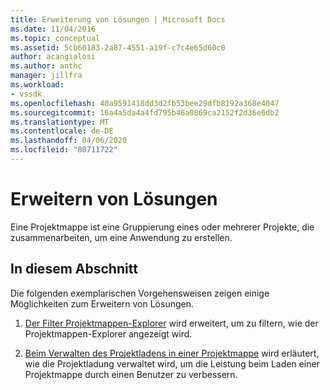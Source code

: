 ```yaml
---
title: Erweiterung von Lösungen | Microsoft Docs
ms.date: 11/04/2016
ms.topic: conceptual
ms.assetid: 5cb60183-2a87-4551-a19f-c7c4e65d60c0
author: acangialosi
ms.author: anthc
manager: jillfra
ms.workload:
- vssdk
ms.openlocfilehash: 40a9591418dd3d2fb53bee29dfb8192a368e4047
ms.sourcegitcommit: 16a4a5da4a4fd795b46a0869ca2152f2d36e6db2
ms.translationtype: MT
ms.contentlocale: de-DE
ms.lasthandoff: 04/06/2020
ms.locfileid: "80711722"
---
```

# <a name="extend-solutions"></a>Erweitern von Lösungen
Eine Projektmappe ist eine Gruppierung eines oder mehrerer Projekte, die zusammenarbeiten, um eine Anwendung zu erstellen.

## <a name="in-this-section"></a>In diesem Abschnitt
 Die folgenden exemplarischen Vorgehensweisen zeigen einige Möglichkeiten zum Erweitern von Lösungen.

1. [Der Filter Projektmappen-Explorer](../extensibility/extending-the-solution-explorer-filter.md) wird erweitert, um zu filtern, wie der Projektmappen-Explorer angezeigt wird.

2. [Beim Verwalten des Projektladens in einer Projektmappe](../extensibility/managing-project-loading-in-a-solution.md) wird erläutert, wie die Projektladung verwaltet wird, um die Leistung beim Laden einer Projektmappe durch einen Benutzer zu verbessern.
